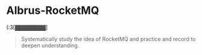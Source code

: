 # Albrus-RocketMQ
(:3[▓▓▓▓▓▓▓▓]

> Systematically study the idea of RocketMQ and practice and record to deepen understanding.
